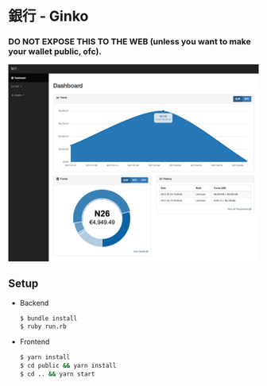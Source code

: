 # 銀行 - Ginko
### DO NOT EXPOSE THIS TO THE WEB (unless you want to make your wallet public, ofc).

![Screenshot](/screenshot.png?raw=true)

Setup
-----

- Backend

  ```sh
  $ bundle install
  $ ruby run.rb
  ```

- Frontend

  ```sh
  $ yarn install
  $ cd public && yarn install
  $ cd .. && yarn start
  ```
